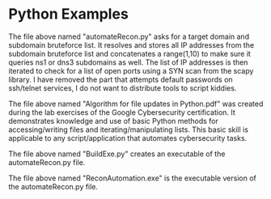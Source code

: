 # Python Examples

The file above named "automateRecon.py" asks for a target domain and subdomain bruteforce list. It resolves and stores all IP addresses from the subdomain bruteforce list and concatenates a range(1,10) to make sure it queries ns1 or dns3 subdomains as well. The list of IP addresses is then iterated to check for a list of open ports using a SYN scan from the scapy library. I have removed the part that attempts default passwords on ssh/telnet services, I do not want to distribute tools to script kiddies. 

The file above named "Algorithm for file updates in Python.pdf" was created during the lab exercises of the Google Cybersecurity certification. It demonstrates knowledge and use of basic Python methods for accessing/writing files and iterating/manipulating lists. This basic skill is applicable to any script/application that automates cybersecurity tasks.

The file above named "BuildExe.py" creates an executable of the automateRecon.py file.

The file above named "ReconAutomation.exe" is the executable version of the automateRecon.py file.
